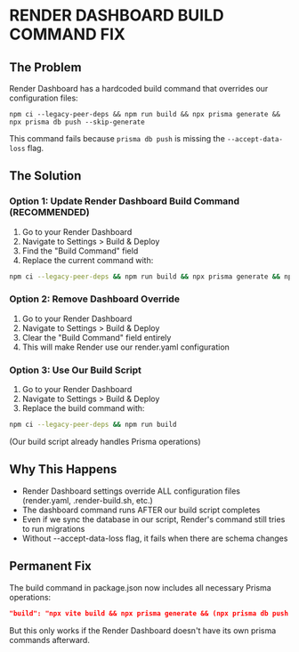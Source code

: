 # RENDER DASHBOARD BUILD COMMAND FIX

## The Problem

Render Dashboard has a hardcoded build command that overrides our configuration files:

```
npm ci --legacy-peer-deps && npm run build && npx prisma generate && npx prisma db push --skip-generate
```

This command fails because `prisma db push` is missing the `--accept-data-loss` flag.

## The Solution

### Option 1: Update Render Dashboard Build Command (RECOMMENDED)

1. Go to your Render Dashboard
2. Navigate to Settings > Build & Deploy
3. Find the "Build Command" field
4. Replace the current command with:

```bash
npm ci --legacy-peer-deps && npm run build && npx prisma generate && npx prisma db push --accept-data-loss --skip-generate
```

### Option 2: Remove Dashboard Override

1. Go to your Render Dashboard
2. Navigate to Settings > Build & Deploy
3. Clear the "Build Command" field entirely
4. This will make Render use our render.yaml configuration

### Option 3: Use Our Build Script

1. Go to your Render Dashboard
2. Navigate to Settings > Build & Deploy
3. Replace the build command with:

```bash
npm ci --legacy-peer-deps && npm run build
```

(Our build script already handles Prisma operations)

## Why This Happens

- Render Dashboard settings override ALL configuration files (render.yaml, .render-build.sh, etc.)
- The dashboard command runs AFTER our build script completes
- Even if we sync the database in our script, Render's command still tries to run migrations
- Without --accept-data-loss flag, it fails when there are schema changes

## Permanent Fix

The build command in package.json now includes all necessary Prisma operations:

```json
"build": "npx vite build && npx prisma generate && (npx prisma db push --accept-data-loss --skip-generate || echo 'DB sync done')"
```

But this only works if the Render Dashboard doesn't have its own prisma commands afterward.

